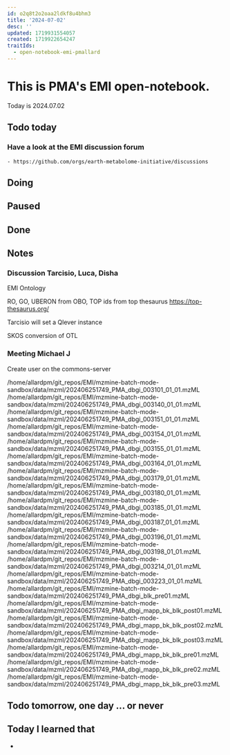 ```yaml
---
id: o2q8t2o2oaa2ldkf8u4bhm3
title: '2024-07-02'
desc: ''
updated: 1719931554057
created: 1719922654247
traitIds:
  - open-notebook-emi-pmallard
---
```


# This is PMA's EMI open-notebook.

Today is 2024.07.02

## Todo today

### Have a look at the EMI discussion forum
    - https://github.com/orgs/earth-metabolome-initiative/discussions
###
###

## Doing

## Paused

## Done

## Notes

### Discussion Tarcisio, Luca, Disha

EMI Ontology

RO, GO, UBERON from OBO, 
TOP ids from top thesaurus https://top-thesaurus.org/


Tarcisio will set a Qlever instance 

SKOS conversion of OTL


### Meeting Michael J

Create user on the commons-server
 

<file>/home/allardpm/git_repos/EMI/mzmine-batch-mode-sandbox/data/mzml/202406251749_PMA_dbgi_003101_01_01.mzML</file>
<file>/home/allardpm/git_repos/EMI/mzmine-batch-mode-sandbox/data/mzml/202406251749_PMA_dbgi_003140_01_01.mzML</file>
<file>/home/allardpm/git_repos/EMI/mzmine-batch-mode-sandbox/data/mzml/202406251749_PMA_dbgi_003151_01_01.mzML</file>
<file>/home/allardpm/git_repos/EMI/mzmine-batch-mode-sandbox/data/mzml/202406251749_PMA_dbgi_003154_01_01.mzML</file>
<file>/home/allardpm/git_repos/EMI/mzmine-batch-mode-sandbox/data/mzml/202406251749_PMA_dbgi_003155_01_01.mzML</file>
<file>/home/allardpm/git_repos/EMI/mzmine-batch-mode-sandbox/data/mzml/202406251749_PMA_dbgi_003164_01_01.mzML</file>
<file>/home/allardpm/git_repos/EMI/mzmine-batch-mode-sandbox/data/mzml/202406251749_PMA_dbgi_003179_01_01.mzML</file>
<file>/home/allardpm/git_repos/EMI/mzmine-batch-mode-sandbox/data/mzml/202406251749_PMA_dbgi_003180_01_01.mzML</file>
<file>/home/allardpm/git_repos/EMI/mzmine-batch-mode-sandbox/data/mzml/202406251749_PMA_dbgi_003185_01_01.mzML</file>
<file>/home/allardpm/git_repos/EMI/mzmine-batch-mode-sandbox/data/mzml/202406251749_PMA_dbgi_003187_01_01.mzML</file>
<file>/home/allardpm/git_repos/EMI/mzmine-batch-mode-sandbox/data/mzml/202406251749_PMA_dbgi_003196_01_01.mzML</file>
<file>/home/allardpm/git_repos/EMI/mzmine-batch-mode-sandbox/data/mzml/202406251749_PMA_dbgi_003198_01_01.mzML</file>
<file>/home/allardpm/git_repos/EMI/mzmine-batch-mode-sandbox/data/mzml/202406251749_PMA_dbgi_003214_01_01.mzML</file>
<file>/home/allardpm/git_repos/EMI/mzmine-batch-mode-sandbox/data/mzml/202406251749_PMA_dbgi_003223_01_01.mzML</file>
<file>/home/allardpm/git_repos/EMI/mzmine-batch-mode-sandbox/data/mzml/202406251749_PMA_dbgi_blk_pre01.mzML</file>
<file>/home/allardpm/git_repos/EMI/mzmine-batch-mode-sandbox/data/mzml/202406251749_PMA_dbgi_mapp_bk_blk_post01.mzML</file>
<file>/home/allardpm/git_repos/EMI/mzmine-batch-mode-sandbox/data/mzml/202406251749_PMA_dbgi_mapp_bk_blk_post02.mzML</file>
<file>/home/allardpm/git_repos/EMI/mzmine-batch-mode-sandbox/data/mzml/202406251749_PMA_dbgi_mapp_bk_blk_post03.mzML</file>
<file>/home/allardpm/git_repos/EMI/mzmine-batch-mode-sandbox/data/mzml/202406251749_PMA_dbgi_mapp_bk_blk_pre01.mzML</file>
<file>/home/allardpm/git_repos/EMI/mzmine-batch-mode-sandbox/data/mzml/202406251749_PMA_dbgi_mapp_bk_blk_pre02.mzML</file>
<file>/home/allardpm/git_repos/EMI/mzmine-batch-mode-sandbox/data/mzml/202406251749_PMA_dbgi_mapp_bk_blk_pre03.mzML</file>



## Todo tomorrow, one day ... or never

###
###
###


## Today I learned that

-